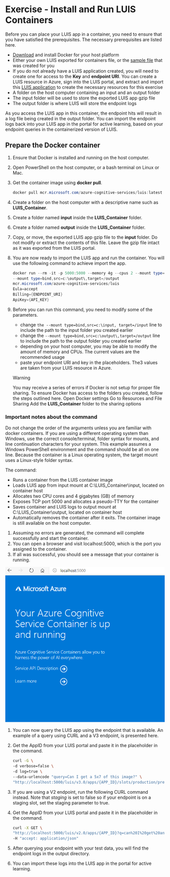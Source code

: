 # Exercise - Install and Run LUIS Containers

Before you can place your LUIS app in a container, you need to ensure that you have satisfied the prerequisites.  The necessary prerequisites are listed here.

- [Download](https://www.docker.com/get-started) and install Docker for your host platform
- Either your own LUIS exported for containers file, or the [sample file](https://github.com/MicrosoftLearning/AI-102-LUIS/raw/master/314a24df-7cfd-40e1-a417-cec549a39db7_v0%20(1).1.gz) that was created for you
- If you do not already have a LUIS application created, you will need to create one for access to the **Key** and **endpoint URI**.  You can create a LUIS resource in Azure, sign into the LUIS portal, and extract and import this [LUIS application](https://github.com/MicrosoftLearning/AI-102-LUIS/raw/master/PicBot-One%2006_29_2020%2018_12_46.zip) to create the necessary resources for this exercise
- A folder on the host computer containing an input and an output folder
- The input folder will be used to store the exported LUIS app gzip file
- The output folder is where LUIS will store the endpoint logs

As you access the LUIS app in this container, the endpoint hits will result in a log file being created in the output folder.  You can import the endpoint logs back into your LUIS app in the portal for active learning, based on your endpoint queries in the containerized version of LUIS.

## Prepare the Docker container

1. Ensure that Docker is installed and running on the host computer.
1. Open PowerShell on the host computer, or a bash terminal on Linux or Mac.
1. Get the container image using **docker pull**.

    ```powershell
    docker pull mcr.microsoft.com/azure-cognitive-services/luis:latest
    ```

1. Create a folder on the host computer with a descriptive name such as **LUIS_Container**.
1. Create a folder named **input** inside the **LUIS_Container** folder.
1. Create a folder named **output** inside the **LUIS_Container** folder.
1. Copy, or move, the exported LUIS app gzip file to the **input** folder.  Do not modify or extract the contents of this file.  Leave the gzip file intact as it was exported from the LUIS portal.
1. You are now ready to import the LUIS app and run the container.  You will use the following command to achieve import the app.

    ```powershell
    docker run --rm -it -p 5000:5000 --memory 4g --cpus 2 --mount type=bind,src=c:\input,target=/input
    --mount type=bind,src=c:\output\,target=/output
    mcr.microsoft.com/azure-cognitive-services/luis
    Eula=accept
    Billing={ENDPOINT_URI}
    ApiKey={API_KEY}
    ```

1. Before you can run this command, you need to modify some of the parameters.

    - change ```the --mount type=bind,src=c:\input, target=/input``` line to include the path to the input folder you created earlier
    - change the ```--mount type=bind,src=c:\output\,target=/output``` line to include the path to the output folder you created earlier
    - depending on your host computer, you may be able to modify the amount of memory and CPUs.  The current values are the recommended usage
    - paste your endpoint URI and key in the placeholders.  The3 values are taken from your LUIS resource in Azure.

    >[!WARNING]
    >You may receive a series of errors if Docker is not setup for proper file sharing.  To ensure Docker has access to the folders you created, follow the steps outlined here.
    >Open Docker settings
    >Go to Resources and File Sharing
    >Add the **LUIS_Container** folder to the sharing options

### Important notes about the command

Do not change the order of the arguments unless you are familiar with docker containers. If you are using a different operating system than Windows, use the correct console/terminal, folder syntax for mounts, and line continuation characters for your system. This example assumes a Windows PowerShell environment and the command should be all on one line. Because the container is a Linux operating system, the target mount uses a Linux-style folder syntax.

The command:

- Runs a container from the LUIS container image
- Loads LUIS app from input mount at C:\LUIS_Container\input, located on container host
- Allocates two CPU cores and 4 gigabytes (GB) of memory
- Exposes TCP port 5000 and allocates a pseudo-TTY for the container
- Saves container and LUIS logs to output mount at C:\LUIS_Container\output, located on container host
- Automatically removes the container after it exits. The container image is still available on the host computer.

1. Assuming no errors are generated, the command will complete successfully and start the container.
1. You can open a browser and visit localhost:5000, which is the port you assigned to the container.
1. If all was successful, you should see a message that your container is running.

![Container running message in browser](media/run-container.png)

1. You can now query the LUIS app using the endpoint that is available.  An example of a query using CURL and a V3 endpoint, is presented here.
1. Get the AppID from your LUIS portal and paste it in the placeholder in the command.

    ```bash
    curl -G \
    -d verbose=false \
    -d log=true \
    --data-urlencode "query=Can I get a 5x7 of this image?" \
    "http://localhost:5000/luis/v3.0/apps/{APP_ID}/slots/production/predict"
    ```

1. If you are using a V2 endpoint, run the following CURL command instead. Note that *staging* is set to false so if your endpoint is on a staging slot, set the staging parameter to true.
1. Get the AppID from your LUIS portal and paste it in the placeholder in the command.

    ```bash
    curl -X GET \
    "http://localhost:5000/luis/v2.0/apps/{APP_ID}?q=can%20I%20get%20an%20a%205x7%20of%20this%20image&staging=false&timezoneOffset=0&verbose=false&log=true" \
    -H "accept: application/json"
    ```

1. After querying your endpoint with your test data, you will find the endpoint logs in the output directory.
1. You can import these logs into the LUIS app in the portal for active learning.

